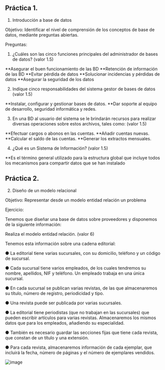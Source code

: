 ## Práctica 1.

1. Introducción a base de datos

Objetivo: Identificar el nivel de comprensión de los conceptos de base de datos,
mediante preguntas abiertas.
 
Preguntas:

1. ¿Cuáles son las cinco funciones principales del administrador de bases de datos?
(valor 1.5)

**Asegurar el buen funcionamiento de las BD
**Retención de información de las BD
**Evitar pérdida de datos
**Solucionar incidencias y pérdidas de datos
**Asegurar la seguridad de los datos

2. Indíque cinco responsabilidades del sistema gestor de bases de datos (valor 1.5)

**Instalar, configurar y gestionar bases de datos.
**Dar soporte al equipo de desarrollo, seguridad informática y redes.

3. En una BD al usuario del sistema se le brindarán recursos para realizar diversas
operaciones sobre estos archivos, tales como: (valor 1.5)

**Efectuar cargos o abonos en las cuentas.
**Añadir cuentas nuevas.
**Calcular el saldo de las cuentas.
**Generar los extractos mensuales.

4. ¿Qué es un Sistema de Información? (valor 1.5)

**Es el término general utilizado para la estructura global que incluye todos los mecanismos para compartir datos que se han instalado

## Práctica 2.

2. Diseño de un modelo relacional

Objetivo: Representar desde un modelo entidad relación un problema


Ejercicio:

Tenemos que diseñar una base de datos sobre proveedores y disponemos de la siguiente
información:

Realiza el modelo entidad relación. (valor 6)

Tenemos esta información sobre una cadena editorial:

● La editorial tiene varias sucursales, con su domicilio, teléfono y un código de
sucursal.

● Cada sucursal tiene varios empleados, de los cuales tendremos su nombre,
apellidos, NIF y teléfono. Un empleado trabaja en una única sucursal.

● En cada sucursal se publican varias revistas, de las que almacenaremos su título,
número de registro, periodicidad y tipo.

● Una revista puede ser publicada por varias sucursales.

● La editorial tiene periodistas (que no trabajan en las sucursales) que pueden
escribir artículos para varias revistas. Almacenaremos los mismos datos que para
los empleados, añadiendo su especialidad.

● También es necesario guardar las secciones fijas que tiene cada revista, que
constan de un título y una extensión.

● Para cada revista, almacenaremos información de cada ejemplar, que incluirá la
fecha, número de páginas y el número de ejemplares vendidos.

![image](https://user-images.githubusercontent.com/99224635/177075421-85a6583c-98a4-434a-ab1b-c6bf82fef138.png)

